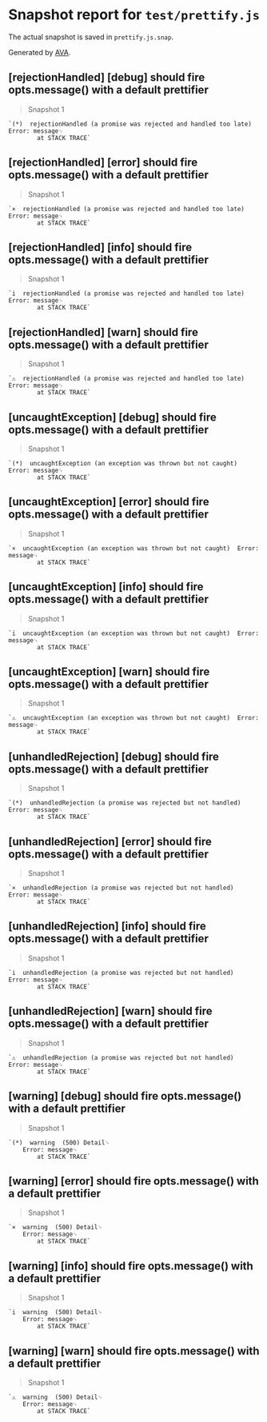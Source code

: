 # Snapshot report for `test/prettify.js`

The actual snapshot is saved in `prettify.js.snap`.

Generated by [AVA](https://ava.li).

## [rejectionHandled] [debug] should fire opts.message() with a default prettifier

> Snapshot 1

    `(*)  rejectionHandled (a promise was rejected and handled too late)  Error: message␊
            at STACK TRACE`

## [rejectionHandled] [error] should fire opts.message() with a default prettifier

> Snapshot 1

    `×  rejectionHandled (a promise was rejected and handled too late)  Error: message␊
            at STACK TRACE`

## [rejectionHandled] [info] should fire opts.message() with a default prettifier

> Snapshot 1

    `i  rejectionHandled (a promise was rejected and handled too late)  Error: message␊
            at STACK TRACE`

## [rejectionHandled] [warn] should fire opts.message() with a default prettifier

> Snapshot 1

    `⚠  rejectionHandled (a promise was rejected and handled too late)  Error: message␊
            at STACK TRACE`

## [uncaughtException] [debug] should fire opts.message() with a default prettifier

> Snapshot 1

    `(*)  uncaughtException (an exception was thrown but not caught)  Error: message␊
            at STACK TRACE`

## [uncaughtException] [error] should fire opts.message() with a default prettifier

> Snapshot 1

    `×  uncaughtException (an exception was thrown but not caught)  Error: message␊
            at STACK TRACE`

## [uncaughtException] [info] should fire opts.message() with a default prettifier

> Snapshot 1

    `i  uncaughtException (an exception was thrown but not caught)  Error: message␊
            at STACK TRACE`

## [uncaughtException] [warn] should fire opts.message() with a default prettifier

> Snapshot 1

    `⚠  uncaughtException (an exception was thrown but not caught)  Error: message␊
            at STACK TRACE`

## [unhandledRejection] [debug] should fire opts.message() with a default prettifier

> Snapshot 1

    `(*)  unhandledRejection (a promise was rejected but not handled)  Error: message␊
            at STACK TRACE`

## [unhandledRejection] [error] should fire opts.message() with a default prettifier

> Snapshot 1

    `×  unhandledRejection (a promise was rejected but not handled)  Error: message␊
            at STACK TRACE`

## [unhandledRejection] [info] should fire opts.message() with a default prettifier

> Snapshot 1

    `i  unhandledRejection (a promise was rejected but not handled)  Error: message␊
            at STACK TRACE`

## [unhandledRejection] [warn] should fire opts.message() with a default prettifier

> Snapshot 1

    `⚠  unhandledRejection (a promise was rejected but not handled)  Error: message␊
            at STACK TRACE`

## [warning] [debug] should fire opts.message() with a default prettifier

> Snapshot 1

    `(*)  warning  (500) Detail␊
        Error: message␊
            at STACK TRACE`

## [warning] [error] should fire opts.message() with a default prettifier

> Snapshot 1

    `×  warning  (500) Detail␊
        Error: message␊
            at STACK TRACE`

## [warning] [info] should fire opts.message() with a default prettifier

> Snapshot 1

    `i  warning  (500) Detail␊
        Error: message␊
            at STACK TRACE`

## [warning] [warn] should fire opts.message() with a default prettifier

> Snapshot 1

    `⚠  warning  (500) Detail␊
        Error: message␊
            at STACK TRACE`
